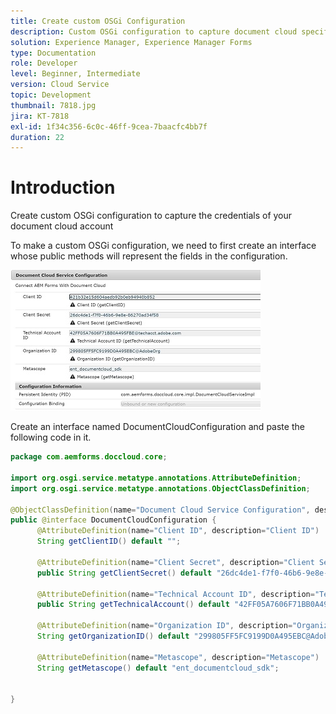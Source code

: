 ```yaml
---
title: Create custom OSGi Configuration
description: Custom OSGi configuration to capture document cloud specific details
solution: Experience Manager, Experience Manager Forms
type: Documentation
role: Developer
level: Beginner, Intermediate
version: Cloud Service
topic: Development
thumbnail: 7818.jpg
jira: KT-7818
exl-id: 1f34c356-6c0c-46ff-9cea-7baacfc4bb7f
duration: 22
---
```

# Introduction

Create custom OSGi configuration to capture the credentials of your document cloud account


To make a custom OSGi configuration, we need to first create an interface whose public methods will represent the fields in the configuration.

![doc-cloud-config](assets/doc-cloud-configuration.JPG)


Create an interface named DocumentCloudConfiguration and paste the following code in it.

```java
package com.aemforms.doccloud.core;

import org.osgi.service.metatype.annotations.AttributeDefinition;
import org.osgi.service.metatype.annotations.ObjectClassDefinition;

@ObjectClassDefinition(name="Document Cloud Service Configuration", description = "Connect AEM Forms With Document Cloud")
public @interface DocumentCloudConfiguration {
	  @AttributeDefinition(name="Client ID", description="Client ID")
	  String getClientID() default "";
	  
	  @AttributeDefinition(name="Client Secret", description="Client Secret")
	  public String getClientSecret() default "26dc4de1-f7f0-46b6-9e8e-86270ad34f58";
	  
	  @AttributeDefinition(name="Technical Account ID", description="Technical Account ID")
	  public String getTechnicalAccount() default "42FF05A7606F71BB0A495FBE@techacct.adobe.com";

	  @AttributeDefinition(name="Organization ID", description="Organization ID")
	  String getOrganizationID() default "299805FF5FC9199D0A495EBC@AdobeOrg";
	  
	  @AttributeDefinition(name="Metascope", description="Metascope")
	  String getMetascope() default "ent_documentcloud_sdk";


}

```
